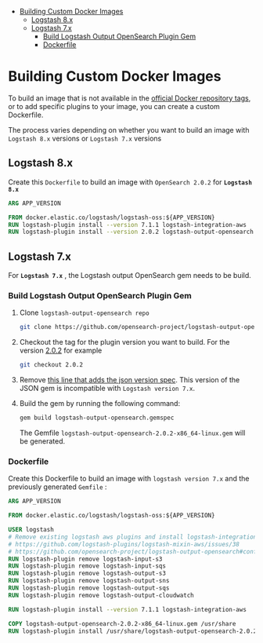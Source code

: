 - [Building Custom Docker Images](#building-custom-docker-images)
  - [Logstash 8.x](#logstash-8x)
  - [Logstash 7.x](#logstash-7x)
    - [Build Logstash Output OpenSearch Plugin Gem](#build-logstash-output-opensearch-plugin-gem)
    - [Dockerfile](#dockerfile)


# Building Custom Docker Images

To build an image that is not available in the [official Docker repository tags](https://hub.docker.com/r/opensearchproject/logstash-oss-with-opensearch-output-plugin/tags), or to add specific plugins to your image, you can create a custom Dockerfile.

The process varies depending on whether you want to build an image with `Logstash 8.x` versions or `Logstash 7.x` versions

## Logstash 8.x

Create this `Dockerfile` to build an image with `OpenSearch 2.0.2` for **`Logstash 8.x`**

``` Dockerfile
ARG APP_VERSION

FROM docker.elastic.co/logstash/logstash-oss:${APP_VERSION}
RUN logstash-plugin install --version 7.1.1 logstash-integration-aws
RUN logstash-plugin install --version 2.0.2 logstash-output-opensearch
```

## Logstash 7.x

For **`Logstash 7.x`** , the Logstash output OpenSearch gem needs to be build.

### Build Logstash Output OpenSearch Plugin Gem

1. Clone `logstash-output-opensearch repo` 

    ```sh
    git clone https://github.com/opensearch-project/logstash-output-opensearch.git
    ```

2. Checkout the tag for the plugin version you want to build. For the version [2.0.2](https://github.com/opensearch-project/logstash-output-opensearch/tree/2.0.2) for example

    ```sh
    git checkout 2.0.2
    ```


3. Remove [this line that adds the json version spec](https://github.com/opensearch-project/logstash-output-opensearch/blob/2.0.2/logstash-output-opensearch.gemspec#L49). This version of the JSON gem is incompatible with `Logstash version 7.x`.

4. Build the gem by running the following command:

    ```sh
    gem build logstash-output-opensearch.gemspec
    ```

    The Gemfile `logstash-output-opensearch-2.0.2-x86_64-linux.gem` will be generated.

### Dockerfile

Create this Dockerfile to build an image with `logstash version 7.x` and the previously generated `Gemfile` :

```Dockerfile
ARG APP_VERSION

FROM docker.elastic.co/logstash/logstash-oss:${APP_VERSION}

USER logstash
# Remove existing logstash aws plugins and install logstash-integration-aws to keep sdk dependency the same
# https://github.com/logstash-plugins/logstash-mixin-aws/issues/38
# https://github.com/opensearch-project/logstash-output-opensearch#configuration-for-logstash-output-opensearch-plugin
RUN logstash-plugin remove logstash-input-s3
RUN logstash-plugin remove logstash-input-sqs
RUN logstash-plugin remove logstash-output-s3
RUN logstash-plugin remove logstash-output-sns
RUN logstash-plugin remove logstash-output-sqs
RUN logstash-plugin remove logstash-output-cloudwatch

RUN logstash-plugin install --version 7.1.1 logstash-integration-aws

COPY logstash-output-opensearch-2.0.2-x86_64-linux.gem /usr/share
RUN logstash-plugin install /usr/share/logstash-output-opensearch-2.0.2-x86_64-linux.gem
```

